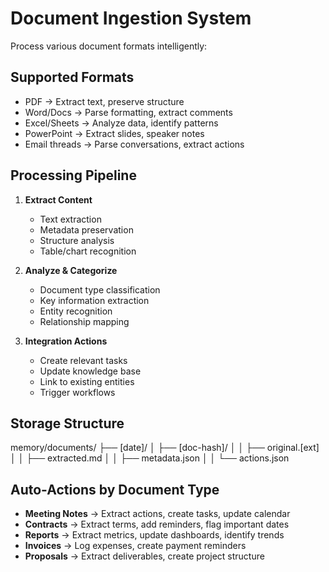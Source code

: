# Document Ingestion System

Process various document formats intelligently:

## Supported Formats
- PDF → Extract text, preserve structure
- Word/Docs → Parse formatting, extract comments
- Excel/Sheets → Analyze data, identify patterns
- PowerPoint → Extract slides, speaker notes
- Email threads → Parse conversations, extract actions

## Processing Pipeline
1. **Extract Content**
   - Text extraction
   - Metadata preservation
   - Structure analysis
   - Table/chart recognition

2. **Analyze & Categorize**
   - Document type classification
   - Key information extraction
   - Entity recognition
   - Relationship mapping

3. **Integration Actions**
   - Create relevant tasks
   - Update knowledge base
   - Link to existing entities
   - Trigger workflows

## Storage Structure
memory/documents/
├── [date]/
│   ├── [doc-hash]/
│   │   ├── original.[ext]
│   │   ├── extracted.md
│   │   ├── metadata.json
│   │   └── actions.json

## Auto-Actions by Document Type
- **Meeting Notes** → Extract actions, create tasks, update calendar
- **Contracts** → Extract terms, add reminders, flag important dates
- **Reports** → Extract metrics, update dashboards, identify trends
- **Invoices** → Log expenses, create payment reminders
- **Proposals** → Extract deliverables, create project structure
